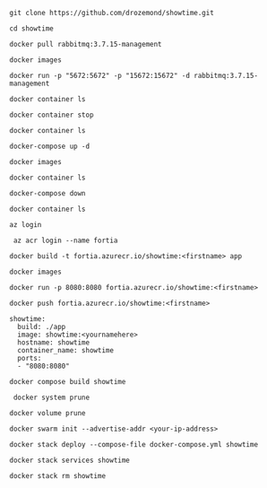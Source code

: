 ```
git clone https://github.com/drozemond/showtime.git
```
```
cd showtime
```
```
docker pull rabbitmq:3.7.15-management 
```
```
docker images
```
```
docker run -p "5672:5672" -p "15672:15672" -d rabbitmq:3.7.15-management  
```
```
docker container ls
```
```
docker container stop 
```
```
docker container ls
```
```
docker-compose up -d
```
```
docker images
```
```
docker container ls
```
```
docker-compose down
```
```
docker container ls
```
```
az login
```
```
 az acr login --name fortia
```
```
docker build -t fortia.azurecr.io/showtime:<firstname> app    
```
```
docker images
```
```
docker run -p 8080:8080 fortia.azurecr.io/showtime:<firstname>
```
```
docker push fortia.azurecr.io/showtime:<firstname>
```
```
showtime:
  build: ./app
  image: showtime:<yournamehere>
  hostname: showtime
  container_name: showtime
  ports: 
  - "8080:8080"
```
```
docker compose build showtime
```
```
 docker system prune 
```
```
docker volume prune
```
```
docker swarm init --advertise-addr <your-ip-address>
```
```
docker stack deploy --compose-file docker-compose.yml showtime
```
```
docker stack services showtime
```
```
docker stack rm showtime
```

